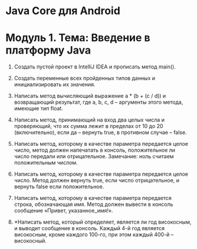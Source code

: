 # Java Core для Android

# Модуль 1. Тема: Введение в платформу Java

1. Создать пустой проект в IntelliJ IDEA и прописать метод main().

2. Создать переменные всех пройденных типов данных и инициализировать их значения.

3. Написать метод вычисляющий выражение a * (b + (c / d)) и возвращающий результат, 
где a, b, c, d – аргументы этого метода, имеющие тип float.

4. Написать метод, принимающий на вход два целых числа и проверяющий, что их сумма лежит в пределах от 10 до 20 (включительно),
если да – вернуть true, в противном случае – false.

5. Написать метод, которому в качестве параметра передается целое число, метод должен напечатать в консоль, положительное ли число передали или отрицательное.
Замечание: ноль считаем положительным числом.

6. Написать метод, которому в качестве параметра передается целое число.
Метод должен вернуть true, если число отрицательное, и вернуть false если положительное.
 
7. Написать метод, которому в качестве параметра передается строка, обозначающая имя.
Метод должен вывести в консоль сообщение «Привет, указанное_имя!».

8. *Написать метод, который определяет, является ли год високосным, и выводит сообщение в консоль. Каждый 4-й год является високосным, кроме каждого 100-го, при этом каждый 400-й – високосный.
